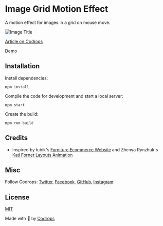 # Image Grid Motion Effect

A motion effect for images in a grid on mouse move. 

![Image Title](link)

[Article on Codrops](https://tympanus.net/codrops/?p=50073)

[Demo](http://tympanus.net/Tutorial/ImageGridMotionEffect/)


## Installation

Install dependencies:

```
npm install
```

Compile the code for development and start a local server:

```
npm start
```

Create the build:

```
npm run build
```

## Credits

- Inspired by tubik's [Furniture Ecommerce Website](https://dribbble.com/shots/11630366-Furniture-Ecommerce-Website) and Zhenya Rynzhuk's [Kati Forner Layouts Animation](https://dribbble.com/shots/11234009-Kati-Forner-Layouts-Animation)

## Misc

Follow Codrops: [Twitter](http://www.twitter.com/codrops), [Facebook](http://www.facebook.com/codrops), [GitHub](https://github.com/codrops), [Instagram](https://www.instagram.com/codropsss/)

## License
[MIT](LICENSE)

Made with :blue_heart: by [Codrops](http://www.codrops.com)